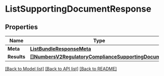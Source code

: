 # ListSupportingDocumentResponse

## Properties

Name | Type | Description | Notes
------------ | ------------- | ------------- | -------------
**Meta** | [**ListBundleResponseMeta**](ListBundleResponseMeta.md) |  |[optional] 
**Results** | [**[]NumbersV2RegulatoryComplianceSupportingDocument**](NumbersV2RegulatoryComplianceSupportingDocument.md) |  |[optional] 

[[Back to Model list]](../README.md#documentation-for-models) [[Back to API list]](../README.md#documentation-for-api-endpoints) [[Back to README]](../README.md)


